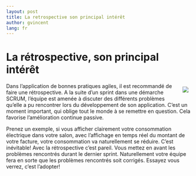 ```yaml
---
layout: post
title: La retrospective son principal intérêt
author: gvincent
lang: fr
---
```

<h1>La rétrospective, son principal intérêt</h1>


<div style="float: right; margin:10px;"><img src="https://lh3.googleusercontent.com/-I40IfhiSgOA/TrwNrLk6YcI/AAAAAAAABcA/3b5gh7sSX6g/s800/retro-300x207.jpg" /></div>

Dans l’application de bonnes pratiques agiles, il est recommandé de faire une rétrospective. A la suite d’un sprint dans une démarche SCRUM, l’équipe est amenée à discuter des différents problèmes qu’elle a pu rencontrer lors du développement de son application. C’est un moment important, qui oblige tout le monde à se remettre en question. Cela favorise l’amélioration continue passive.

Prenez un exemple, si vous afficher clairement votre consommation électrique dans votre salon, avec l’affichage en temps réel du montant de votre facture, votre consommation va naturellement se réduire. C’est inévitable! Avec la rétrospective c’est pareil. Vous mettez en avant les problèmes rencontrés durant le dernier sprint. Naturellement votre équipe fera en sorte que les problèmes rencontrés soit corrigés. Essayez vous verrez, c’est l’adopter!


